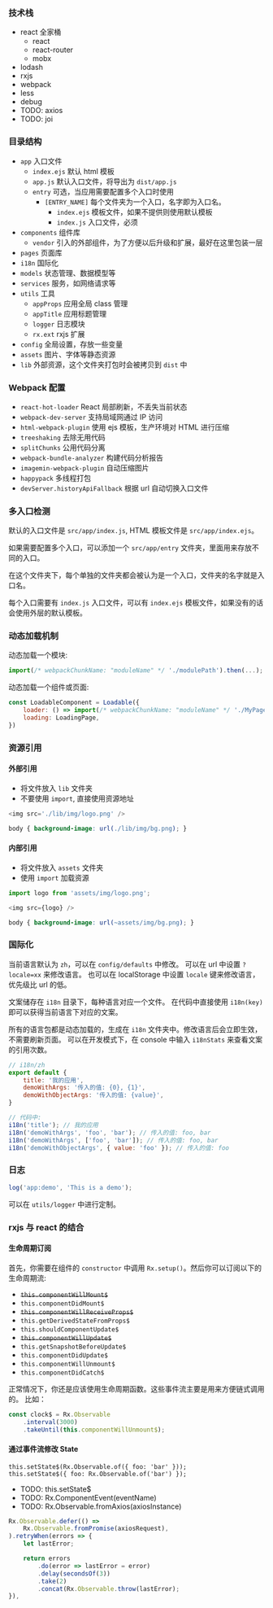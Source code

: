 ### 技术栈

- react 全家桶
    - react
    - react-router
    - mobx
- lodash
- rxjs
- webpack
- less
- debug
- TODO: axios
- TODO: joi

### 目录结构

- `app` 入口文件
    - `index.ejs` 默认 html 模板
    - `app.js` 默认入口文件，将导出为 `dist/app.js`
    - `entry` 可选，当应用需要配置多个入口时使用
        - `[ENTRY_NAME]` 每个文件夹为一个入口，名字即为入口名。
            - `index.ejs` 模板文件，如果不提供则使用默认模板
            - `index.js` 入口文件，必须
- `components` 组件库
    - `vendor` 引入的外部组件，为了方便以后升级和扩展，最好在这里包装一层
- `pages` 页面库
- `i18n` 国际化
- `models` 状态管理、数据模型等
- `services` 服务，如网络请求等
- `utils` 工具
    - `appProps` 应用全局 class 管理
    - `appTitle` 应用标题管理
    - `logger` 日志模块
    - `rx.ext` rxjs 扩展
- `config` 全局设置，存放一些变量
- `assets` 图片、字体等静态资源
- `lib` 外部资源，这个文件夹打包时会被拷贝到 `dist` 中

### Webpack 配置

- `react-hot-loader` React 局部刷新，不丢失当前状态
- `webpack-dev-server` 支持局域网通过 IP 访问
- `html-webpack-plugin` 使用 ejs 模板，生产环境对 HTML 进行压缩
- `treeshaking` 去除无用代码
- `splitChunks` 公用代码分离
- `webpack-bundle-analyzer` 构建代码分析报告
- `imagemin-webpack-plugin` 自动压缩图片
- `happypack` 多线程打包
- `devServer.historyApiFallback` 根据 url 自动切换入口文件

### 多入口检测

默认的入口文件是 `src/app/index.js`, HTML 模板文件是 `src/app/index.ejs`。

如果需要配置多个入口，可以添加一个 `src/app/entry` 文件夹，里面用来存放不同的入口。

在这个文件夹下，每个单独的文件夹都会被认为是一个入口，文件夹的名字就是入口名。

每个入口需要有 `index.js` 入口文件，可以有 `index.ejs` 模板文件，如果没有的话会使用外层的默认模板。

### 动态加载机制

动态加载一个模块:

```javascript
import(/* webpackChunkName: "moduleName" */ './modulePath').then(...);
```

动态加载一个组件或页面:

```javascript
const LoadableComponent = Loadable({
    loader: () => import(/* webpackChunkName: "moduleName" */ './MyPage'),
    loading: LoadingPage,
})
```

### 资源引用

#### 外部引用

- 将文件放入 `lib` 文件夹
- 不要使用 `import`, 直接使用资源地址

```javascript
<img src='./lib/img/logo.png' />
```

```css
body { background-image: url(./lib/img/bg.png); }
```

#### 内部引用

- 将文件放入 `assets` 文件夹
- 使用 `import` 加载资源

```javascript
import logo from 'assets/img/logo.png';

<img src={logo} />
```

```css
body { background-image: url(~assets/img/bg.png); }
```

### 国际化

当前语言默认为 `zh`，可以在 `config/defaults` 中修改。
可以在 url 中设置 `?locale=xx` 来修改语言。
也可以在 localStorage 中设置 `locale` 键来修改语言，优先级比 url 的低。

文案储存在 `i18n` 目录下，每种语言对应一个文件。
在代码中直接使用 `i18n(key)` 即可以获得当前语言下对应的文案。

所有的语言包都是动态加载的，生成在 `i18n` 文件夹中。修改语言后会立即生效，不需要刷新页面。
可以在开发模式下，在 console 中输入 `i18nStats` 来查看文案的引用次数。

```javascript
// i18n/zh
export default {
    title: '我的应用',
    demoWithArgs: '传入的值: {0}, {1}',
    demoWithObjectArgs: '传入的值: {value}',
}

// 代码中:
i18n('title'); // 我的应用
i18n('demoWithArgs', 'foo', 'bar'); // 传入的值: foo, bar
i18n('demoWithArgs', ['foo', 'bar']); // 传入的值: foo, bar
i18n('demoWithObjectArgs', { value: 'foo' }); // 传入的值: foo
```

### 日志

```javascript
log('app:demo', 'This is a demo');
```

可以在 `utils/logger` 中进行定制。

### rxjs 与 react 的结合

#### 生命周期订阅

首先，你需要在组件的 `constructor` 中调用 `Rx.setup()`。然后你可以订阅以下的生命周期流:

- ~~`this.componentWillMount$`~~
- `this.componentDidMount$`
- ~~`this.componentWillReceiveProps$`~~
- `this.getDerivedStateFromProps$`
- `this.shouldComponentUpdate$`
- ~~`this.componentWillUpdate$`~~
- `this.getSnapshotBeforeUpdate$`
- `this.componentDidUpdate$`
- `this.componentWillUnmount$`
- `this.componentDidCatch$`

正常情况下，你还是应该使用生命周期函数。这些事件流主要是用来方便链式调用的。
比如：

```javascript
const clock$ = Rx.Observable
    .interval(3000)
    .takeUntil(this.componentWillUnmount$);
```

#### 通过事件流修改 State

```
this.setState$(Rx.Observable.of({ foo: 'bar' }));
this.setState$({ foo: Rx.Observable.of('bar') });
```

- TODO: this.setState$
- TODO: Rx.ComponentEvent(eventName)
- TODO: Rx.Observable.fromAxios(axiosInstance)

```javascript
Rx.Observable.defer(() =>
    Rx.Observable.fromPromise(axiosRequest),
).retryWhen(errors => {
    let lastError;

    return errors
        .do(error => lastError = error)
        .delay(secondsOf(3))
        .take(2)
        .concat(Rx.Observable.throw(lastError);
}),
```
